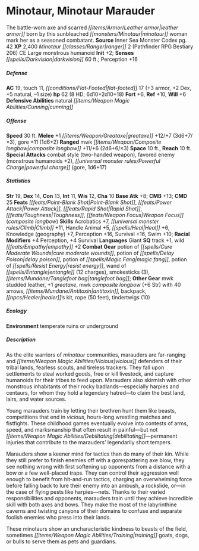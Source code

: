 ﻿---
cssclass: [monsters]
title1: Minotaur, Minotaur Marauder
desc_short: The battle-worn axe and scarred leather armor born by this sunbleached
  minotaur woman mark her as a seasoned combatant.
title2: Minotaur Marauder
CR: 6
sources:
- name: Inner Sea Monster Codex
  page: 42
  link: http://paizo.com/products/btpy9elc?Pathfinder-Campaign-Setting-Inner-Sea-Monster-Codex
XP: 2400
race: Minotaur
classes:
- ranger 2 (Pathfinder RPG Bestiary 206)
alignment: CE
size: Large
type: monstrous humanoid
initiative:
  bonus: 2
senses:
  darkvision: 60
AC:
  AC: 19
  touch: 11
  flat_footed: 17
  components:
    armor: 3
    dex: 2
    natural: 5
    size: -1
HP:
  HP: 62
  long: 6d10+2d10+18
  HD: 8
saves:
  fort: 6
  ref: 10
  will: 6
defensive_abilities:
- natural cunning
speeds:
  base: 30
attacks:
  melee:
  - - text: +1 greataxe +12/+7 (3d6+7/×3)
      entries:
      - - damage: 3d6+7
          crit_multiplier: 3
      attack: +1 greataxe
      bonus:
      - 12
      - 7
    - text: gore +11 (1d6+2)
      entries:
      - - damage: 1d6+2
      attack: gore
      bonus:
      - 11
  ranged:
  - - text: mwk composite longbow +11/+6 (2d6+6/×3)
      entries:
      - - damage: 2d6+6
          crit_multiplier: 3
      attack: mwk composite longbow
      bonus:
      - 11
      - 6
  special:
  - combat style (two-handed weapon)
  - favored enemy (monstrous humanoids +2)
  - powerful charge (gore, 1d6+17)
space: 10
reach: 10
ability_scores:
  STR: 19
  DEX: 14
  CON: 13
  INT: 11
  WIS: 12
  CHA: 10
BAB: 8
CMB: 13
CMD: 25
feats:
- name: Point-Blank Shot
- name: Power Attack
- name: Rapid Shot
- name: Toughness
- name: Weapon Focus (composite longbow)
skills:
  Acrobatics: 7
  Climb: 11
  Handle Animal: 5
  Heal: 6
  Knowledge (geography): 7
  Perception: 16
  Survival: 16
  Swim: 10
  _racial_mods:
    Perception:
      _: 4
    Survival:
      _: 4
languages:
- Giant
special_qualities:
- track +1
- wild empathy +2
gear:
  combat:
  - potion of cure moderate wounds
  - potion of delay poison
  - potion of magic fang
  - potion of resist energy
  - wand of entangle (12 charges)
  - smokesticks (3)
  - tanglefoot bag
  other:
  - mwk studded leather
  - +1 greataxe
  - mwk composite longbow (+6 Str) with 40 arrows
  - antitoxin
  - backpack
  - healer's kit
  - rope (50 feet)
  - tindertwigs (10)
ecology:
  environment: temperate ruins or underground
desc_long: |-
  As the elite warriors of minotaur communities, marauders are far-ranging and vicious defenders of their tribal lands, fearless scouts, and tireless trackers. They fall upon settlements to steal worked goods, free or kill livestock, and capture humanoids for their tribes to feed upon. Marauders also skirmish with other monstrous inhabitants of their rocky badlands-especially harpies and centaurs, for whom they hold a legendary hatred-to claim the best land, lairs, and water sources.

  Young marauders train by letting their brethren hunt them like beasts, competitions that end in vicious, hours-long wrestling matches and fistfights. These childhood games eventually evolve into contests of arms, speed, and marksmanship that often result in painful-but not debilitating-permanent injuries that contribute to the marauders' legendarily short tempers.

  Marauders show a keener mind for tactics than do many of their kin. While they still prefer to finish enemies off with a gorespattering axe blow, they see nothing wrong with first softening up opponents from a distance with a bow or a few well-placed traps. They can control their aggression well enough to benefit from hit-and-run tactics, charging an overwhelming force before falling back to lure their enemy into an ambush, a rockslide, or-in the case of flying pests like harpies-nets. Thanks to their varied responsibilities and opponents, marauders train until they achieve incredible skill with both axes and bows. They make the most of the labyrinthine caverns and twisting canyons of their domains to confuse and separate foolish enemies who press into their lands.

  These minotaurs show an uncharacteristic kindness to beasts of the field, sometimes training goats, dogs, or bulls to serve them as pets and guardians.

---

# Minotaur, Minotaur Marauder
The battle-worn axe and scarred _[[items/Armor/Leather armor|leather armor]]_ born by this sunbleached _[[monsters/Minotaur|minotaur]]_ woman mark her as a seasoned combatant.
**Source** Inner Sea Monster Codex pg. 42
**XP** 2,400
_Minotaur_ _[[classes/Ranger|ranger]]_ 2 (Pathfinder RPG Bestiary 206)
CE Large monstrous humanoid
**Init** +2; **Senses** _[[spells/Darkvision|darkvision]]_ 60 ft.; Perception +16

##### Defense

**AC** 19, touch 11, _[[conditions/Flat-Footed|flat-footed]]_ 17 (+3 armor, +2 Dex, +5 natural, –1 size)
**hp** 62 (8 HD; 6d10+2d10+18)
**Fort** +6, **Ref** +10, **Will** +6
**Defensive Abilities** natural _[[items/Weapon Magic Abilities/Cunning|cunning]]_

##### Offense
**Speed** 30 ft.
**Melee** +1 _[[items/Weapon/Greataxe|greataxe]]_ +12/+7 (3d6+7/×3), gore +11 (1d6+2)
**Ranged** mwk _[[items/Weapon/Composite longbow|composite longbow]]_ +11/+6 (2d6+6/×3)
**Space** 10 ft., **Reach** 10 ft.
**Special Attacks** combat style (two-handed weapon), favored enemy (monstrous humanoids +2), _[[universal monster rules/Powerful Charge|powerful charge]]_ (gore, 1d6+17)

##### Statistics
**Str** 19, **Dex** 14, **Con** 13, **Int** 11, **Wis** 12, **Cha** 10
**Base Atk** +8; **CMB** +13; **CMD** 25
**Feats** _[[feats/Point-Blank Shot|Point-Blank Shot]]_, _[[feats/Power Attack|Power Attack]]_, _[[feats/Rapid Shot|Rapid Shot]]_, _[[feats/Toughness|Toughness]]_, _[[feats/Weapon Focus|Weapon Focus]]_ (_composite longbow_)
**Skills** Acrobatics +7, _[[universal monster rules/Climb|Climb]]_ +11, Handle Animal +5, _[[spells/Heal|Heal]]_ +6, Knowledge (geography) +7, Perception +16, Survival +16, Swim +10; **Racial Modifiers** +4 Perception, +4 Survival
**Languages** Giant
**SQ** track +1, wild _[[feats/Empathy|empathy]]_ +2
**Combat Gear** potion of _[[spells/Cure Moderate Wounds|cure moderate wounds]]_, potion of _[[spells/Delay Poison|delay poison]]_, potion of _[[spells/Magic Fang|magic fang]]_, potion of _[[spells/Resist Energy|resist energy]]_, wand of _[[spells/Entangle|entangle]]_ (12 charges), smokesticks (3), _[[items/Mundane/Tanglefoot bag|tanglefoot bag]]_; **Other Gear** mwk studded leather, +1 _greataxe_, mwk _composite longbow_ (+6 Str) with 40 arrows, _[[items/Mundane/Antitoxin|antitoxin]]_, backpack, _[[npcs/Healer|healer]]_’s kit, rope (50 feet), tindertwigs (10)

##### Ecology

**Environment** temperate ruins or underground

##### Description

As the elite warriors of _minotaur_ communities, marauders are far-ranging and _[[items/Weapon Magic Abilities/Vicious|vicious]]_ defenders of their tribal lands, fearless scouts, and tireless trackers. They fall upon settlements to steal worked goods, free or kill livestock, and capture humanoids for their tribes to feed upon. Marauders also skirmish with other monstrous inhabitants of their rocky badlands—especially harpies and centaurs, for whom they hold a legendary hatred—to claim the best land, lairs, and water sources.

Young marauders train by letting their brethren hunt them like beasts, competitions that end in _vicious_, hours-long wrestling matches and fistfights. These childhood games eventually evolve into contests of arms, speed, and marksmanship that often result in painful—but not _[[items/Weapon Magic Abilities/Debilitating|debilitating]]_—permanent injuries that contribute to the marauders’ legendarily short tempers.

Marauders show a keener mind for tactics than do many of their kin. While they still prefer to finish enemies off with a gorespattering axe blow, they see nothing wrong with first softening up opponents from a distance with a bow or a few well-placed traps. They can control their aggression well enough to benefit from hit-and-run tactics, charging an overwhelming force before falling back to lure their enemy into an ambush, a rockslide, or—in the case of flying pests like harpies—nets. Thanks to their varied responsibilities and opponents, marauders train until they achieve incredible skill with both axes and bows. They make the most of the labyrinthine caverns and twisting canyons of their domains to confuse and separate foolish enemies who press into their lands.

These minotaurs show an uncharacteristic kindness to beasts of the field, sometimes _[[items/Weapon Magic Abilities/Training|training]]_ goats, dogs, or bulls to serve them as pets and guardians.